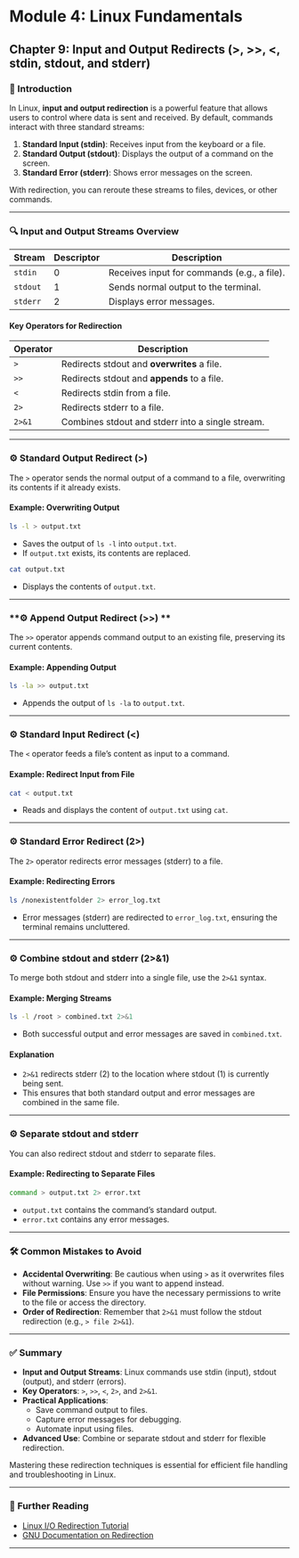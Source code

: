 # **Module 4: Linux Fundamentals**  

## **Chapter 9: Input and Output Redirects (>, >>, <, stdin, stdout, and stderr)**  

### **🔑 Introduction**  
In Linux, **input and output redirection** is a powerful feature that allows users to control where data is sent and received. By default, commands interact with three standard streams:  

1. **Standard Input (stdin)**: Receives input from the keyboard or a file.  
2. **Standard Output (stdout)**: Displays the output of a command on the screen.  
3. **Standard Error (stderr)**: Shows error messages on the screen.  

With redirection, you can reroute these streams to files, devices, or other commands.  

---

### **🔍 Input and Output Streams Overview**  

| Stream   | Descriptor | Description                                |
|----------|------------|--------------------------------------------|
| `stdin`  | 0          | Receives input for commands (e.g., a file). |
| `stdout` | 1          | Sends normal output to the terminal.      |
| `stderr` | 2          | Displays error messages.                  |

#### **Key Operators for Redirection**  
| Operator  | Description                                  |
|-----------|----------------------------------------------|
| `>`       | Redirects stdout and **overwrites** a file.  |
| `>>`      | Redirects stdout and **appends** to a file.  |
| `<`       | Redirects stdin from a file.                |
| `2>`      | Redirects stderr to a file.                 |
| `2>&1`    | Combines stdout and stderr into a single stream. |

---

### **⚙️ Standard Output Redirect (>)**  
The `>` operator sends the normal output of a command to a file, overwriting its contents if it already exists.  

#### **Example: Overwriting Output**  
```bash
ls -l > output.txt
```
- Saves the output of `ls -l` into `output.txt`.  
- If `output.txt` exists, its contents are replaced.  

```bash
cat output.txt
```
- Displays the contents of `output.txt`.  

---

### **⚙️ Append Output Redirect (>>) **
The `>>` operator appends command output to an existing file, preserving its current contents.  

#### **Example: Appending Output**  
```bash
ls -la >> output.txt
```
- Appends the output of `ls -la` to `output.txt`.  

---

### **⚙️ Standard Input Redirect (<)**  
The `<` operator feeds a file’s content as input to a command.  

#### **Example: Redirect Input from File**  
```bash
cat < output.txt
```
- Reads and displays the content of `output.txt` using `cat`.  

---

### **⚙️ Standard Error Redirect (2>)**  
The `2>` operator redirects error messages (stderr) to a file.  

#### **Example: Redirecting Errors**  
```bash
ls /nonexistentfolder 2> error_log.txt
```
- Error messages (stderr) are redirected to `error_log.txt`, ensuring the terminal remains uncluttered.  

---

### **⚙️ Combine stdout and stderr (2>&1)**  
To merge both stdout and stderr into a single file, use the `2>&1` syntax.  

#### **Example: Merging Streams**  
```bash
ls -l /root > combined.txt 2>&1
```
- Both successful output and error messages are saved in `combined.txt`.  

#### **Explanation**  
- `2>&1` redirects stderr (2) to the location where stdout (1) is currently being sent.  
- This ensures that both standard output and error messages are combined in the same file.  

---

### **⚙️ Separate stdout and stderr**  
You can also redirect stdout and stderr to separate files.  

#### **Example: Redirecting to Separate Files**  
```bash
command > output.txt 2> error.txt
```
- `output.txt` contains the command’s standard output.  
- `error.txt` contains any error messages.  

---

### **🛠️ Common Mistakes to Avoid**  
- **Accidental Overwriting**: Be cautious when using `>` as it overwrites files without warning. Use `>>` if you want to append instead.
- **File Permissions**: Ensure you have the necessary permissions to write to the file or access the directory.
- **Order of Redirection**: Remember that `2>&1` must follow the stdout redirection (e.g., `> file 2>&1`).  

---

### **✅ Summary**  

- **Input and Output Streams**: Linux commands use stdin (input), stdout (output), and stderr (errors).  
- **Key Operators**: `>`, `>>`, `<`, `2>`, and `2>&1`.  
- **Practical Applications**:  
  - Save command output to files.  
  - Capture error messages for debugging.  
  - Automate input using files.  
- **Advanced Use**: Combine or separate stdout and stderr for flexible redirection.  

Mastering these redirection techniques is essential for efficient file handling and troubleshooting in Linux.  

---

### **📖 Further Reading**  
- [Linux I/O Redirection Tutorial](https://linuxize.com/post/bash-redirect-stderr-stdout/)  
- [GNU Documentation on Redirection](https://www.gnu.org/software/bash/manual/html_node/Redirections.html)  

---
